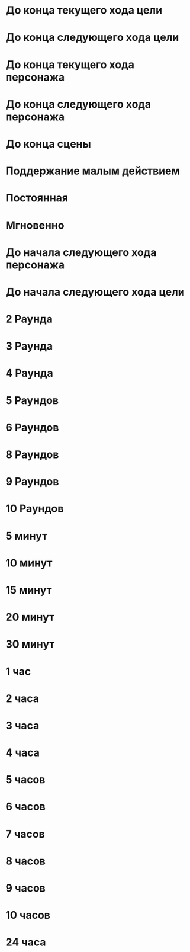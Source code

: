 # До конца текущего хода цели

# До конца следующего хода цели

# До конца текущего хода персонажа

# До конца следующего хода персонажа

# До конца сцены

# Поддержание малым действием

# Постоянная

# Мгновенно

# До начала следующего хода персонажа

# До начала следующего хода цели

# 2 Раунда

# 3 Раунда

# 4 Раунда

# 5 Раундов

# 6 Раундов

# 8 Раундов

# 9 Раундов

# 10 Раундов

# 5 минут

# 10 минут

# 15 минут

# 20 минут

# 30 минут

# 1 час

# 2 часа

# 3 часа

# 4 часа

# 5 часов

# 6 часов

# 7 часов

# 8 часов

# 9 часов

# 10 часов

# 24 часа
